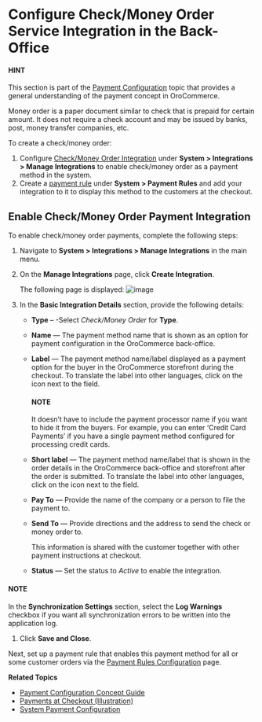 <a id="user-guide-payment-check-money-order"></a>

# Configure Check/Money Order Service Integration in the Back-Office

#### HINT
This section is part of the [Payment Configuration](../../../../../concept-guides/administration/payment-configuration/index.md#user-guide-payment) topic that provides a general understanding of the payment concept in OroCommerce.

Money order is a paper document similar to check that is prepaid for certain amount. It does not require a check account and may be issued by banks, post, money transfer companies, etc.

To create a check/money order:

1. Configure [Check/Money Order Integration](#sys-integrations-manage-integrations-check-money-order) under **System > Integrations > Manage Integrations** to enable check/money order as a payment method in the system.
2. Create a [payment rule](../../../payment-rules/index.md#sys-payment-rules) under **System > Payment Rules** and add your integration to it to display this method to the customers at the checkout.

<a id="sys-integrations-manage-integrations-check-money-order"></a>

## Enable Check/Money Order Payment Integration

<!-- begin -->

To enable check/money order payments, complete the following steps:

1. Navigate to **System > Integrations > Manage Integrations** in the main menu.
2. On the **Manage Integrations** page, click **Create Integration**.

   The following page is displayed:
   ![image](user/img/system/integrations/check_money_order/check_money_order.png)
3. In the **Basic Integration Details** section, provide the following details:
   * **Type** – -Select *Check/Money Order* for **Type**.
   * **Name** — The payment method name that is shown as an option for payment configuration in the OroCommerce back-office.
   * **Label** — The payment method name/label displayed as a payment option for the buyer in the OroCommerce storefront during the checkout. To translate the label into other languages, click on the <i class="fas fa-language" aria-hidden="true"></i> icon next to the field.

     #### NOTE
     It doesn’t have to include the payment processor name if you want to hide it from the buyers. For example, you can enter ‘Credit Card Payments’ if you have a single payment method configured for processing credit cards.
   * **Short label** — The payment method name/label that is shown in the order details in the OroCommerce back-office and storefront after the order is submitted. To translate the label into other languages, click on the <i class="fas fa-language" aria-hidden="true"></i> icon next to the field.
   * **Pay To** — Provide the name of the company or a person to file the payment to.
   * **Send To** — Provide directions and the address to send the check or money order to.

     This information is shared with the customer together with other payment instructions at checkout.
   * **Status** — Set the status to *Active* to enable the integration.

#### NOTE
In the **Synchronization Settings** section, select the **Log Warnings** checkbox if you want all synchronization errors to be written into the application log.

1. Click **Save and Close**.

Next, set up a payment rule that enables this payment method for all or some customer orders via the [Payment Rules Configuration](../../../payment-rules/index.md#sys-payment-rules) page.

<!-- fa-bars = fa-navicon -->
<!-- Ic Tiles is used as Set As Default in saved views, and as tiles in display layout options -->
<!-- IcPencil refers to Rename in Commerce and Inline Editing in CRM -->
<!-- Check mark in the square. -->
<!-- SortDesc is also used as drop-down arrow -->
<!-- A -->
<!-- B -->
<!-- C -->
<!-- D -->
<!-- E -->
<!-- F -->
<!-- G -->
<!-- H -->
<!-- I -->
<!-- L -->
<!-- M -->
<!-- P -->
<!-- R -->
<!-- S -->
<!-- T -->
<!-- U -->
<!-- Z -->

**Related Topics**

* [Payment Configuration Concept Guide](../../../../../concept-guides/administration/payment-configuration/index.md#user-guide-payment)
* [Payments at Checkout (Illustration)](../checkout/index.md#doc-payment-checkout)
* [System Payment Configuration](../../../configuration/commerce/payment/index.md#configuration-guide-commerce-configuration-payment)
